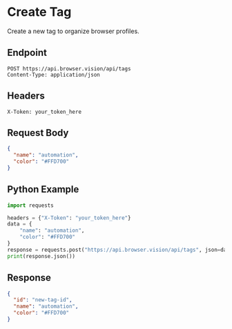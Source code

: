 # Create Tag

Create a new tag to organize browser profiles.

## Endpoint

```
POST https://api.browser.vision/api/tags
Content-Type: application/json
```

## Headers

```
X-Token: your_token_here
```

## Request Body

```json
{
  "name": "automation",
  "color": "#FFD700"
}
```

## Python Example

```python
import requests

headers = {"X-Token": "your_token_here"}
data = {
    "name": "automation",
    "color": "#FFD700"
}
response = requests.post("https://api.browser.vision/api/tags", json=data, headers=headers)
print(response.json())
```

## Response

```json
{
  "id": "new-tag-id",
  "name": "automation",
  "color": "#FFD700"
}
```